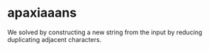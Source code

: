 # apaxiaaans

We solved by constructing a new string from the input by reducing duplicating adjacent characters.
